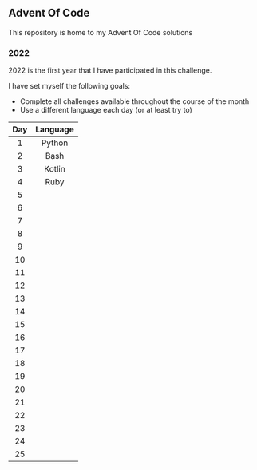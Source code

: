## Advent Of Code

This repository is home to my Advent Of Code solutions

### 2022

2022 is the first year that I have participated in this challenge.

I have set myself the following goals:
- Complete all challenges available throughout the course of the month
- Use a different language each day (or at least try to)

| Day | Language |
| :-: | :-: |
| 1 | Python |
| 2 | Bash |
| 3 | Kotlin |
| 4 | Ruby |
| 5 |  |
| 6 |  |
| 7 |  |
| 8 |  |
| 9 |  |
| 10 |  |
| 11 |  |
| 12 |  |
| 13 |  |
| 14 |  |
| 15 |  |
| 16 |  |
| 17 |  |
| 18 |  |
| 19 |  |
| 20 |  |
| 21 |  |
| 22 |  |
| 23 |  |
| 24 |  |
| 25 |  |
